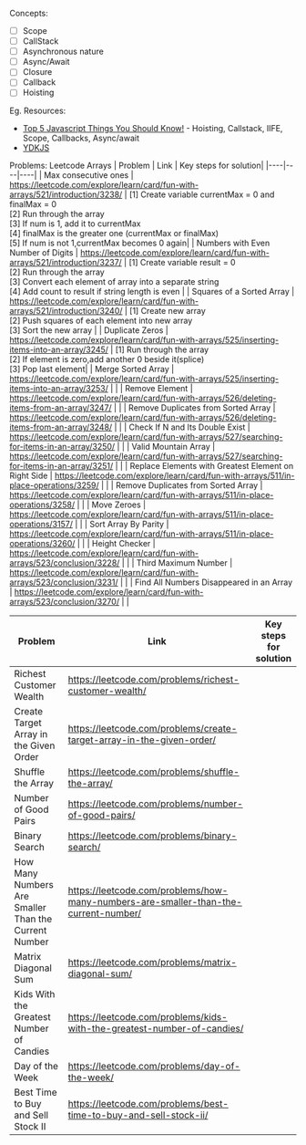 Concepts:
- [ ] Scope
- [ ] CallStack
- [ ] Asynchronous nature
- [ ] Async/Await
- [ ] Closure
- [ ] Callback
- [ ] Hoisting

Eg. Resources:
* [Top 5 Javascript Things You Should Know!](https://www.youtube.com/watch?v=v0QTqHXiVNw) - Hoisting, Callstack, IIFE, Scope, Callbacks, Async/await
* [YDKJS](https://github.com/getify/You-Dont-Know-JS/blob/1st-ed/README.md)

Problems:
Leetcode Arrays
| Problem | Link | Key steps for solution| 
|----|----|----|
| Max consecutive ones | https://leetcode.com/explore/learn/card/fun-with-arrays/521/introduction/3238/ | [1] Create variable currentMax = 0 and finalMax = 0<br>  [2] Run through the array <br>  [3] If num is 1, add it to currentMax <br>  [4] finalMax is the greater one (currentMax or finalMax) <br> [5] If num is not 1,currentMax becomes 0 again|
| Numbers with Even Number of Digits | https://leetcode.com/explore/learn/card/fun-with-arrays/521/introduction/3237/ | [1] Create variable result = 0 <br> [2] Run through the array <br> [3] Convert each element of array into a separate string <br> [4] Add count to result if string length is even | 
| Squares of a Sorted Array | https://leetcode.com/explore/learn/card/fun-with-arrays/521/introduction/3240/ | [1] Create new array <br> [2] Push squares of each element into new array <br> [3] Sort the new array |
| Duplicate Zeros | https://leetcode.com/explore/learn/card/fun-with-arrays/525/inserting-items-into-an-array/3245/ | [1] Run through the array <br> [2] If element is zero,add another 0 beside it(splice) <br> [3] Pop last element|
| Merge Sorted Array | https://leetcode.com/explore/learn/card/fun-with-arrays/525/inserting-items-into-an-array/3253/ | |
| Remove Element | https://leetcode.com/explore/learn/card/fun-with-arrays/526/deleting-items-from-an-array/3247/ | |
| Remove Duplicates from Sorted Array | https://leetcode.com/explore/learn/card/fun-with-arrays/526/deleting-items-from-an-array/3248/ | |
| Check If N and Its Double Exist | https://leetcode.com/explore/learn/card/fun-with-arrays/527/searching-for-items-in-an-array/3250/ | |
| Valid Mountain Array | https://leetcode.com/explore/learn/card/fun-with-arrays/527/searching-for-items-in-an-array/3251/ | |
| Replace Elements with Greatest Element on Right Side | https://leetcode.com/explore/learn/card/fun-with-arrays/511/in-place-operations/3259/ | |
| Remove Duplicates from Sorted Array | https://leetcode.com/explore/learn/card/fun-with-arrays/511/in-place-operations/3258/ | |
| Move Zeroes | https://leetcode.com/explore/learn/card/fun-with-arrays/511/in-place-operations/3157/ | |
| Sort Array By Parity | https://leetcode.com/explore/learn/card/fun-with-arrays/511/in-place-operations/3260/ | |
| Height Checker | https://leetcode.com/explore/learn/card/fun-with-arrays/523/conclusion/3228/ | |
| Third Maximum Number | https://leetcode.com/explore/learn/card/fun-with-arrays/523/conclusion/3231/ | |
| Find All Numbers Disappeared in an Array | https://leetcode.com/explore/learn/card/fun-with-arrays/523/conclusion/3270/ | |



| Problem | Link | Key steps for solution |
|-----|-----|-----|
| Richest Customer Wealth | https://leetcode.com/problems/richest-customer-wealth/ | |
| Create Target Array in the Given Order | https://leetcode.com/problems/create-target-array-in-the-given-order/| |
| Shuffle the Array | https://leetcode.com/problems/shuffle-the-array/ | |       
| Number of Good Pairs | https://leetcode.com/problems/number-of-good-pairs/ | |          
| Binary Search | https://leetcode.com/problems/binary-search/ | |
| How Many Numbers Are Smaller Than the Current Number | https://leetcode.com/problems/how-many-numbers-are-smaller-than-the-current-number/ | |
| Matrix Diagonal Sum | https://leetcode.com/problems/matrix-diagonal-sum/ | |         
| Kids With the Greatest Number of Candies | https://leetcode.com/problems/kids-with-the-greatest-number-of-candies/ | |  
| Day of the Week | https://leetcode.com/problems/day-of-the-week/ | |   
| Best Time to Buy and Sell Stock II | https://leetcode.com/problems/best-time-to-buy-and-sell-stock-ii/ | |
